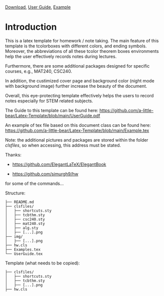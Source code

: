 
[Download](https://github.com/a-little-bear/Latex-Template/releases/tag/alpha), [User Guide](https://github.com/a-little-bear/Latex-Template/blob/main/UserGuide.pdf), [Example](https://github.com/a-little-bear/Latex-Template/blob/main/Example.pdf)

# Introduction

This is a latex template for homework / note taking. The main feature of this template is the tcolorboxes with different colors, and ending symbols. Moreover, the abbreviations of all these tcolor theorem boxes environments help the user effectively records notes during lectures.

Furthermore, there are some additional packages designed for specific courses, e.g., MAT240, CSC240.

In addition, the custimized cover page and background color (night mode with background image) further increase the beauty of the document.

Overall, this eye-protecting template effectively helps the users to record notes especially for STEM related subjects.

The Guide to this template can be found here: https://github.com/a-little-bear/Latex-Template/blob/main/UserGuide.pdf

An example of tex file based on this document class can be found here: https://github.com/a-little-bear/Latex-Template/blob/main/Example.tex

Note: the additional pictures and packages are stored within the folder *clsfiles*, so when accessing, this address must be stated. 

Thanks:

- https://github.com/ElegantLaTeX/ElegantBook

- https://github.com/simurgh9/hw

for some of the commands...

Structure:
```
├── README.md
├── clsfiles/
│   ├── shortcuts.sty
│   ├── tcbthm.sty
│   ├── csc240.sty
│   ├── mat240.sty
│   ├── alg.sty
│   ├── [...].png
├── img/
│   ├── [...].png
├── hw.cls
├── Examples.tex
└── UserGuide.tex
```

Template (what needs to be copied):
```
├── clsfiles/
│   ├── shortcuts.sty
│   ├── tcbthm.sty
│   ├── [...].png
├── hw.cls
```
